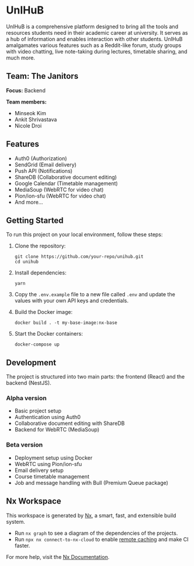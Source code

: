 # UnIHuB

UnIHuB is a comprehensive platform designed to bring all the tools and resources students need in their academic career at university. It serves as a hub of information and enables interaction with other students. UnIHuB amalgamates various features such as a Reddit-like forum, study groups with video chatting, live note-taking during lectures, timetable sharing, and much more.

## Team: The Janitors

**Focus:** Backend

**Team members:**

- Minseok Kim
- Ankit Shrivastava
- Nicole Droi

## Features

- Auth0 (Authorization)
- SendGrid (Email delivery)
- Push API (Notifications)
- ShareDB (Collaborative document editing)
- Google Calendar (Timetable management)
- MediaSoup (WebRTC for video chat)
- Pion/ion-sfu (WebRTC for video chat)
- And more...

## Getting Started

To run this project on your local environment, follow these steps:

1. Clone the repository:

   ```
   git clone https://github.com/your-repo/unihub.git
   cd unihub
   ```

2. Install dependencies:

   ```
   yarn
   ```

3. Copy the `.env.example` file to a new file called `.env` and update the values with your own API keys and credentials.

4. Build the Docker image:

   ```
   docker build . -t my-base-image:nx-base
   ```

5. Start the Docker containers:
   ```
   docker-compose up
   ```

## Development

The project is structured into two main parts: the frontend (React) and the backend (NestJS).

### Alpha version

- Basic project setup
- Authentication using Auth0
- Collaborative document editing with ShareDB
- Backend for WebRTC (MediaSoup)

### Beta version

- Deployment setup using Docker
- WebRTC using Pion/ion-sfu
- Email delivery setup
- Course timetable management
- Job and message handling with Bull (Premium Queue package)

## Nx Workspace

This workspace is generated by [Nx](https://nx.dev), a smart, fast, and extensible build system.

- Run `nx graph` to see a diagram of the dependencies of the projects.
- Run `npx nx connect-to-nx-cloud` to enable [remote caching](https://nx.app) and make CI faster.

For more help, visit the [Nx Documentation](https://nx.dev).
